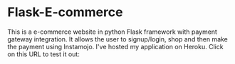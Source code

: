 # Flask-E-commerce
This is a e-commerce website in python Flask framework with payment gateway integration. It allows the user to signup/login, shop and then make the payment using Instamojo. I've hosted my application on Heroku. Click on this URL to test it out: 

